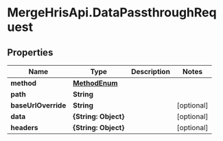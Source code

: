 # MergeHrisApi.DataPassthroughRequest

## Properties

Name | Type | Description | Notes
------------ | ------------- | ------------- | -------------
**method** | [**MethodEnum**](MethodEnum.md) |  | 
**path** | **String** |  | 
**baseUrlOverride** | **String** |  | [optional] 
**data** | **{String: Object}** |  | [optional] 
**headers** | **{String: Object}** |  | [optional] 


